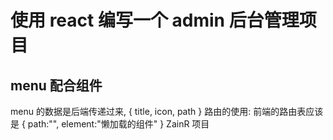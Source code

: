 # 使用 react 编写一个 admin 后台管理项目

## menu 配合组件

menu 的数据是后端传递过来,
{
title,
icon,
path
}
路由的使用:
前端的路由表应该是
{
path:"",
element:"懒加载的组件"
}
ZainR 项目
